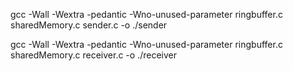 gcc -Wall -Wextra -pedantic -Wno-unused-parameter ringbuffer.c sharedMemory.c sender.c -o ./sender

gcc -Wall -Wextra -pedantic -Wno-unused-parameter ringbuffer.c sharedMemory.c receiver.c -o ./receiver

